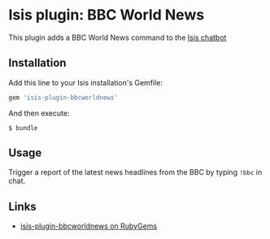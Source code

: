 # Isis plugin: BBC World News

This plugin adds a BBC World News command to the [Isis chatbot](https://github.com/silentgrowl/isis)

## Installation

Add this line to your Isis installation's Gemfile:

```ruby
gem 'isis-plugin-bbcworldnews'
```

And then execute:

    $ bundle

## Usage

Trigger a report of the latest news headlines from the BBC by typing ```!bbc``` in chat.

## Links

* [isis-plugin-bbcworldnews on RubyGems](https://rubygems.org/gems/isis-plugin-bbcworldnews)
